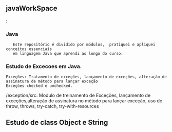 ## javaWorkSpace 
:    
   ###  Java 
       Este repositório é dividido por módulos,  pratiquei e apliquei conceitos essenciais
       em linguagem Java que aprendi ao longo do curso.
   
   ### Estudo de Excecoes em Java.
    Exceções: Tratamento de exceções, lançamento de exceções, alteração de assinatura de método para lançar exceção
    Exceções checked e unchecked.
  
  
  
  /exception/src: Modulo de treinamento de Exceções, lançamento de exceções,alteração de assinatura no método para lançar exceção, uso de throw, throws, try-catch, try-with-resources
  
   ## Estudo de class Object e String
   ##
